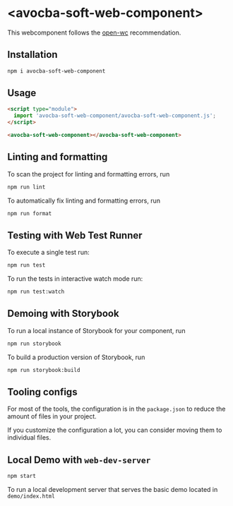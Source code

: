 # \<avocba-soft-web-component>

This webcomponent follows the [open-wc](https://github.com/open-wc/open-wc) recommendation.

## Installation

```bash
npm i avocba-soft-web-component
```

## Usage

```html
<script type="module">
  import 'avocba-soft-web-component/avocba-soft-web-component.js';
</script>

<avocba-soft-web-component></avocba-soft-web-component>
```

## Linting and formatting

To scan the project for linting and formatting errors, run

```bash
npm run lint
```

To automatically fix linting and formatting errors, run

```bash
npm run format
```

## Testing with Web Test Runner

To execute a single test run:

```bash
npm run test
```

To run the tests in interactive watch mode run:

```bash
npm run test:watch
```

## Demoing with Storybook

To run a local instance of Storybook for your component, run

```bash
npm run storybook
```

To build a production version of Storybook, run

```bash
npm run storybook:build
```


## Tooling configs

For most of the tools, the configuration is in the `package.json` to reduce the amount of files in your project.

If you customize the configuration a lot, you can consider moving them to individual files.

## Local Demo with `web-dev-server`

```bash
npm start
```

To run a local development server that serves the basic demo located in `demo/index.html`
